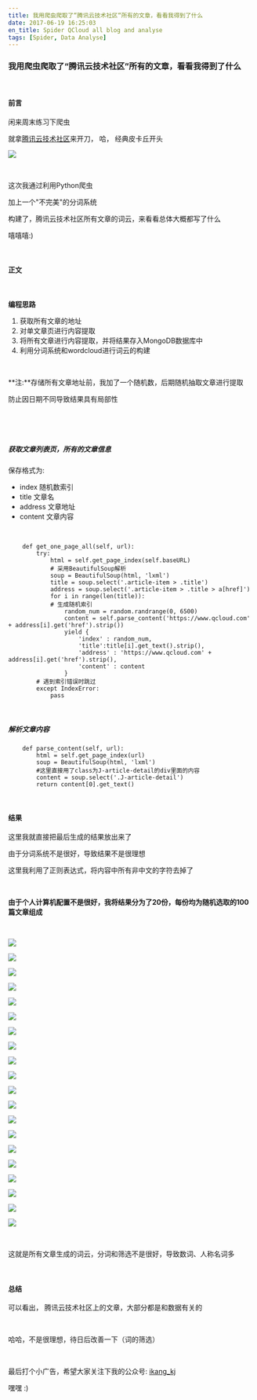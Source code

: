 ```yaml
---
title: 我用爬虫爬取了“腾讯云技术社区“所有的文章，看看我得到了什么
date: 2017-06-19 16:25:03
en_title: Spider QCloud all blog and analyse
tags: [Spider, Data Analyse]
---
```


### 我用爬虫爬取了“腾讯云技术社区”所有的文章，看看我得到了什么

​

#### 前言

闲来周末练习下爬虫

就拿[腾讯云技术社区](https://www.qcloud.com/community)来开刀， 哈， 经典皮卡丘开头

![](//blog-10039692.file.myqcloud.com/1510467430155_5416_1510467431143.jpg)

​

这次我通过利用Python爬虫

加上一个"不完美"的分词系统

构建了，腾讯云技术社区所有文章的词云，来看看总体大概都写了什么

嘻嘻嘻:)

​

#### 正文

​

**编程思路**

1. 获取所有文章的地址
2. 对单文章页进行内容提取
3. 将所有文章进行内容提取，并将结果存入MongoDB数据库中
4. 利用分词系统和wordcloud进行词云的构建

​

**注:**存储所有文章地址前，我加了一个随机数，后期随机抽取文章进行提取

防止因日期不同导致结果具有局部性

​

​

##### 获取文章列表页，所有的文章信息

保存格式为: 

- index           随机数索引
- title             文章名
- address       文章地址 
- content        文章内容

​

```
    def get_one_page_all(self, url):
        try:
            html = self.get_page_index(self.baseURL)
			# 采用BeautifulSoup解析
            soup = BeautifulSoup(html, 'lxml')
            title = soup.select('.article-item > .title')
            address = soup.select('.article-item > .title > a[href]')
            for i in range(len(title)):
			# 生成随机索引
                random_num = random.randrange(0, 6500)
                content = self.parse_content('https://www.qcloud.com' + address[i].get('href').strip())
                yield {
                    'index' : random_num,
                    'title':title[i].get_text().strip(),
                    'address' : 'https://www.qcloud.com' + address[i].get('href').strip(),
                    'content' : content
                }
		# 遇到索引错误时跳过
        except IndexError:
            pass
```

​

##### 解析文章内容

```
    def parse_content(self, url):
        html = self.get_page_index(url)
        soup = BeautifulSoup(html, 'lxml')
	    #这里直接用了class为J-article-detail的div里面的内容
        content = soup.select('.J-article-detail')
        return content[0].get_text()
```

​

#### 结果

这里我就直接把最后生成的结果放出来了

由于分词系统不是很好，导致结果不是很理想

这里我利用了正则表达式，将内容中所有非中文的字符去掉了

​

**由于个人计算机配置不是很好，我将结果分为了20份，每份均为随机选取的100篇文章组成**

​

![](//blog-10039692.file.myqcloud.com/1510468438622_3620_1510468439803.png)

![](//blog-10039692.file.myqcloud.com/1510468447656_9113_1510468448677.png)

![](//blog-10039692.file.myqcloud.com/1510468453414_8137_1510468454434.png)

![](//blog-10039692.file.myqcloud.com/1510468459320_8412_1510468460370.png)

![](//blog-10039692.file.myqcloud.com/1510468465029_1643_1510468466043.png)

![](//blog-10039692.file.myqcloud.com/1510468471624_7061_1510468472657.png)

![](//blog-10039692.file.myqcloud.com/1510468481062_9876_1510468482067.png)

![](//blog-10039692.file.myqcloud.com/1510468486931_4842_1510468488025.png)

![](//blog-10039692.file.myqcloud.com/1510468492936_1261_1510468493930.png)

![](//blog-10039692.file.myqcloud.com/1510468498888_9789_1510468499885.png)

![](//blog-10039692.file.myqcloud.com/1510468503687_3171_1510468504724.png)

![](//blog-10039692.file.myqcloud.com/1510468509640_8061_1510468510575.png)

![](//blog-10039692.file.myqcloud.com/1510468548100_1319_1510468549087.png)

![](//blog-10039692.file.myqcloud.com/1510468555316_7035_1510468556312.png)

![](//blog-10039692.file.myqcloud.com/1510468562975_4077_1510468563925.png)

![](//blog-10039692.file.myqcloud.com/1510468569871_3351_1510468570844.png)

![](//blog-10039692.file.myqcloud.com/1510468579010_7830_1510468579990.png)

![](//blog-10039692.file.myqcloud.com/1510468585472_6_1510468586505.png)

![](//blog-10039692.file.myqcloud.com/1510468592068_4884_1510468593117.png)

![](//blog-10039692.file.myqcloud.com/1510468599025_2702_1510468600032.png)

​

这就是所有文章生成的词云，分词和筛选不是很好，导致数词、人称名词多

​

#### 总结

可以看出， 腾讯云技术社区上的文章，大部分都是和数据有关的

​

哈哈，不是很理想，待日后改善一下（词的筛选）

​

最后打个小广告，希望大家关注下我的公众号: [ikang\_kj](https://yingjoy.cn/gzh.jpg)

嘿嘿 :)